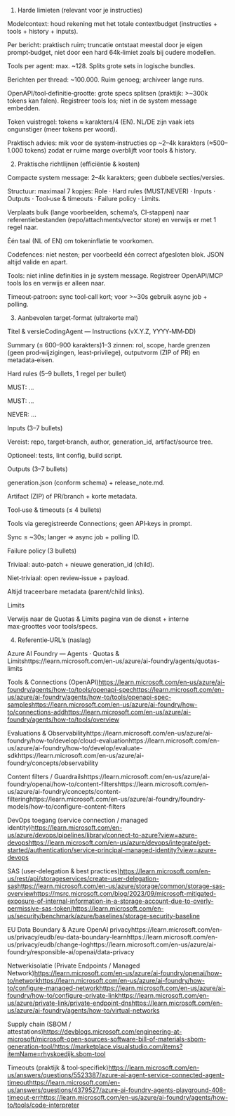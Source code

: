 1) Harde limieten (relevant voor je instructies)

Modelcontext: houd rekening met het totale contextbudget (instructies + tools + history + inputs).

Per bericht: praktisch ruim; truncatie ontstaat meestal door je eigen prompt‑budget, niet door een hard 64k‑limiet zoals bij oudere modellen.

Tools per agent: max. ~128. Splits grote sets in logische bundles.

Berichten per thread: ~100.000. Ruim genoeg; archiveer lange runs.

OpenAPI/tool‑definitie‑grootte: grote specs splitsen (praktijk: >~300k tokens kan falen). Registreer tools los; niet in de system message embedden.

Token vuistregel: tokens ≈ karakters/4 (EN). NL/DE zijn vaak iets ongunstiger (meer tokens per woord).

Praktisch advies: mik voor de system‑instructies op ~2–4k karakters (≈500–1.000 tokens) zodat er ruime marge overblijft voor tools & history.

2) Praktische richtlijnen (efficiëntie & kosten)

Compacte system message: 2–4k karakters; geen dubbele secties/versies.

Structuur: maximaal 7 kopjes: Role · Hard rules (MUST/NEVER) · Inputs · Outputs · Tool‑use & timeouts · Failure policy · Limits.

Verplaats bulk (lange voorbeelden, schema’s, CI‑stappen) naar referentiebestanden (repo/attachments/vector store) en verwijs er met 1 regel naar.

Één taal (NL of EN) om tokeninflatie te voorkomen.

Codefences: niet nesten; per voorbeeld één correct afgesloten blok. JSON altijd valide en apart.

Tools: niet inline definities in je system message. Registreer OpenAPI/MCP tools los en verwijs er alleen naar.

Timeout‑patroon: sync tool‑call kort; voor >~30s gebruik async job + polling.

3) Aanbevolen target‑format (ultrakorte mal)

Titel & versieCodingAgent — Instructions (vX.Y.Z, YYYY‑MM‑DD)

Summary (≤ 600–900 karakters)1–3 zinnen: rol, scope, harde grenzen (geen prod‑wijzigingen, least‑privilege), outputvorm (ZIP of PR) en metadata‑eisen.

Hard rules (5–9 bullets, 1 regel per bullet)

MUST: …

MUST: …

NEVER: …

Inputs (3–7 bullets)

Vereist: repo, target‑branch, author, generation_id, artifact/source tree.

Optioneel: tests, lint config, build script.

Outputs (3–7 bullets)

generation.json (conform schema) + release_note.md.

Artifact (ZIP) of PR/branch + korte metadata.

Tool‑use & timeouts (≤ 4 bullets)

Tools via geregistreerde Connections; geen API‑keys in prompt.

Sync ≤ ~30s; langer ⇒ async job + polling ID.

Failure policy (3 bullets)

Triviaal: auto‑patch + nieuwe generation_id (child).

Niet‑triviaal: open review‑issue + payload.

Altijd traceerbare metadata (parent/child links).

Limits

Verwijs naar de Quotas & Limits pagina van de dienst + interne max‑groottes voor tools/specs.

4) Referentie‑URL’s (naslag)

Azure AI Foundry — Agents · Quotas & Limitshttps://learn.microsoft.com/en-us/azure/ai-foundry/agents/quotas-limits

Tools & Connections (OpenAPI)https://learn.microsoft.com/en-us/azure/ai-foundry/agents/how-to/tools/openapi-spechttps://learn.microsoft.com/en-us/azure/ai-foundry/agents/how-to/tools/openapi-spec-sampleshttps://learn.microsoft.com/en-us/azure/ai-foundry/how-to/connections-addhttps://learn.microsoft.com/en-us/azure/ai-foundry/agents/how-to/tools/overview

Evaluations & Observabilityhttps://learn.microsoft.com/en-us/azure/ai-foundry/how-to/develop/cloud-evaluationhttps://learn.microsoft.com/en-us/azure/ai-foundry/how-to/develop/evaluate-sdkhttps://learn.microsoft.com/en-us/azure/ai-foundry/concepts/observability

Content filters / Guardrailshttps://learn.microsoft.com/en-us/azure/ai-foundry/openai/how-to/content-filtershttps://learn.microsoft.com/en-us/azure/ai-foundry/concepts/content-filteringhttps://learn.microsoft.com/en-us/azure/ai-foundry/foundry-models/how-to/configure-content-filters

DevOps toegang (service connection / managed identity)https://learn.microsoft.com/en-us/azure/devops/pipelines/library/connect-to-azure?view=azure-devopshttps://learn.microsoft.com/en-us/azure/devops/integrate/get-started/authentication/service-principal-managed-identity?view=azure-devops

SAS (user‑delegation & best practices)https://learn.microsoft.com/en-us/rest/api/storageservices/create-user-delegation-sashttps://learn.microsoft.com/en-us/azure/storage/common/storage-sas-overviewhttps://msrc.microsoft.com/blog/2023/09/microsoft-mitigated-exposure-of-internal-information-in-a-storage-account-due-to-overly-permissive-sas-token/https://learn.microsoft.com/en-us/security/benchmark/azure/baselines/storage-security-baseline

EU Data Boundary & Azure OpenAI privacyhttps://learn.microsoft.com/en-us/privacy/eudb/eu-data-boundary-learnhttps://learn.microsoft.com/en-us/privacy/eudb/change-loghttps://learn.microsoft.com/en-us/azure/ai-foundry/responsible-ai/openai/data-privacy

Netwerkisolatie (Private Endpoints / Managed Network)https://learn.microsoft.com/en-us/azure/ai-foundry/openai/how-to/networkhttps://learn.microsoft.com/en-us/azure/ai-foundry/how-to/configure-managed-networkhttps://learn.microsoft.com/en-us/azure/ai-foundry/how-to/configure-private-linkhttps://learn.microsoft.com/en-us/azure/private-link/private-endpoint-dnshttps://learn.microsoft.com/en-us/azure/ai-foundry/agents/how-to/virtual-networks

Supply chain (SBOM / attestations)https://devblogs.microsoft.com/engineering-at-microsoft/microsoft-open-sources-software-bill-of-materials-sbom-generation-tool/https://marketplace.visualstudio.com/items?itemName=rhyskoedijk.sbom-tool

Timeouts (praktijk & tool‑specifiek)https://learn.microsoft.com/en-us/answers/questions/5523387/azure-ai-agent-service-connected-agent-timeouthttps://learn.microsoft.com/en-us/answers/questions/4379527/azure-ai-foundry-agents-playground-408-timeout-errhttps://learn.microsoft.com/en-us/azure/ai-foundry/agents/how-to/tools/code-interpreter

